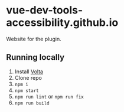 # vue-dev-tools-accessibility.github.io

Website for the plugin.


## Running locally

1. Install [Volta](https://volta.sh)
1. Clone repo
1. `npm i`
1. `npm start`
1. `npm run lint` or `npm run fix`
1. `npm run build`

